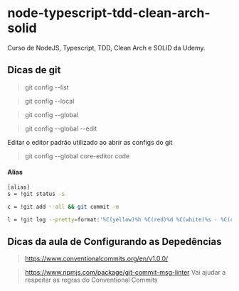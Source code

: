 # node-typescript-tdd-clean-arch-solid
Curso de NodeJS, Typescript, TDD, Clean Arch e SOLID da Udemy.

## Dicas de git

> git config --list

> git config --local

> git config --global

> git config --global --edit

Editar o editor padrão utilizado ao abrir as configs do git
> git config --global core-editor code


#### Alias

```bash
[alias]
s = !git status -s

c = !git add --all && git commit -m

l = !git log --pretty=format:'%C(yellow)%h %C(red)%d %C(white)%s - %C(cyan)%cn, %C(green)%cr'
```

## Dicas da aula de Configurando as Depedências

> https://www.conventionalcommits.org/en/v1.0.0/

> https://www.npmjs.com/package/git-commit-msg-linter
Vai ajudar a respeitar as regras do Conventional Commits